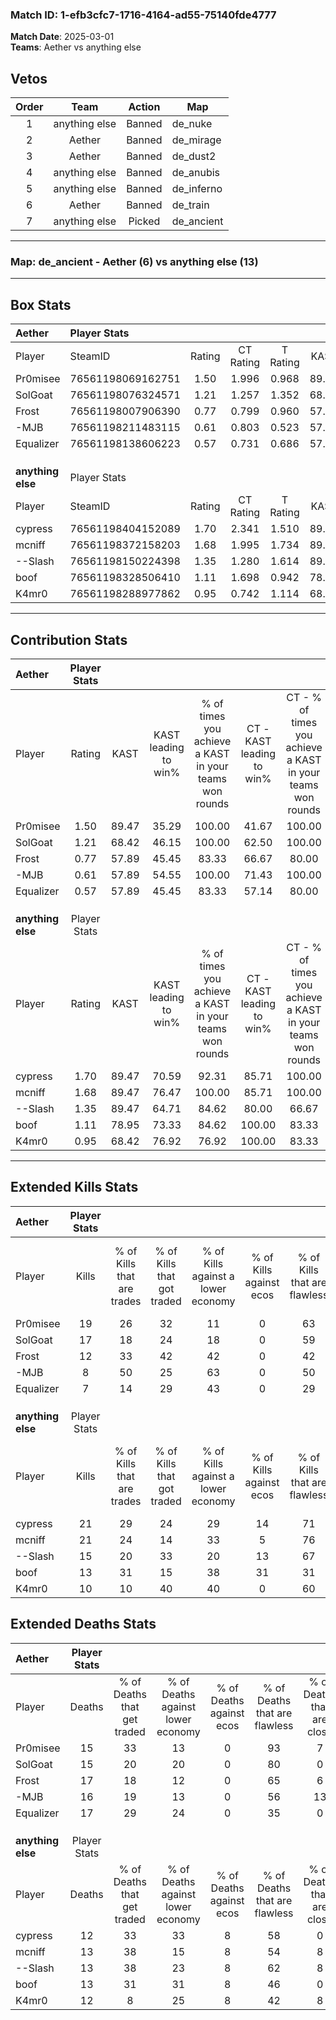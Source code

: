 ### Match ID: 1-efb3cfc7-1716-4164-ad55-75140fde4777  
**Match Date**: 2025-03-01  
**Teams**: Aether vs anything else  

## Vetos  

| Order | Team | Action | Map |
| :---: | :--: | :----: | --- |
| 1 | anything else | Banned | de_nuke |
| 2 | Aether | Banned | de_mirage |
| 3 | Aether | Banned | de_dust2 |
| 4 | anything else | Banned | de_anubis |
| 5 | anything else | Banned | de_inferno |
| 6 | Aether | Banned | de_train |
| 7 | anything else | Picked | de_ancient |

---  

### **Map**: de_ancient - Aether (6) vs anything else (13)  
---  

## Box Stats  

| **Aether**        | Player Stats      |        |           |          |       |       |       |         |        |      |     |
| :- | :- | :-: | :-: | :-: | :-: | :-: | :-: | :-: | :-: | :-: | :-: |
| Player            | SteamID           | Rating | CT Rating | T Rating | KAST  |  ADR  | Kills | Assists | Deaths | K/D  | HS% |
| Pr0misee          | 76561198069162751 |  1.50  |   1.996   |  0.968   | 89.47 | 100.6 |  19   |    4    |   15   | 1.27 | 26  |
| SolGoat           | 76561198076324571 |  1.21  |   1.257   |  1.352   | 68.42 | 88.0  |  17   |    2    |   15   | 1.13 | 70  |
| Frost             | 76561198007906390 |  0.77  |   0.799   |  0.960   | 57.89 | 64.0  |  12   |    3    |   17   | 0.71 | 50  |
| -MJB              | 76561198211483115 |  0.61  |   0.803   |  0.523   | 57.89 | 57.8  |   8   |    5    |   16   | 0.50 | 50  |
| Equalizer         | 76561198138606223 |  0.57  |   0.731   |  0.686   | 57.89 | 66.2  |   7   |    7    |   17   | 0.41 | 71  |
|                   |                   |        |           |          |       |       |       |         |        |      |     |
|                   |                   |        |           |          |       |       |       |         |        |      |     |
|                   |                   |        |           |          |       |       |       |         |        |      |     |
| **anything else** | Player Stats      |        |           |          |       |       |       |         |        |      |     |
| Player            | SteamID           | Rating | CT Rating | T Rating | KAST  |  ADR  | Kills | Assists | Deaths | K/D  | HS% |
| cypress           | 76561198404152089 |  1.70  |   2.341   |  1.510   | 89.47 | 106.0 |  21   |    6    |   12   | 1.75 | 52  |
| mcniff            | 76561198372158203 |  1.68  |   1.995   |  1.734   | 89.47 | 105.2 |  21   |    8    |   13   | 1.62 | 47  |
| --Slash           | 76561198150224398 |  1.35  |   1.280   |  1.614   | 89.47 | 89.5  |  15   |    6    |   13   | 1.15 | 40  |
| boof              | 76561198328506410 |  1.11  |   1.698   |  0.942   | 78.95 | 69.7  |  13   |    4    |   13   | 1.00 | 53  |
| K4mr0             | 76561198288977862 |  0.95  |   0.742   |  1.114   | 68.42 | 70.7  |  10   |    8    |   12   | 0.83 | 30  |
---  

## Contribution Stats  

| **Aether**        | Player Stats |       |                      |                                                        |                           |                                                             |                          |                                                            |
| :- | :-: | :-: | :-: | :-: | :-: | :-: | :-: | :-: |
| Player            |    Rating    | KAST  | KAST leading to win% | % of times you achieve a KAST in your teams won rounds | CT - KAST leading to win% | CT - % of times you achieve a KAST in your teams won rounds | T - KAST leading to win% | T - % of times you achieve a KAST in your teams won rounds |
| Pr0misee          |     1.50     | 89.47 |        35.29         |                         100.00                         |           41.67           |                           100.00                            |          20.00           |                           100.00                           |
| SolGoat           |     1.21     | 68.42 |        46.15         |                         100.00                         |           62.50           |                           100.00                            |          20.00           |                           100.00                           |
| Frost             |     0.77     | 57.89 |        45.45         |                         83.33                          |           66.67           |                            80.00                            |          20.00           |                           100.00                           |
| -MJB              |     0.61     | 57.89 |        54.55         |                         100.00                         |           71.43           |                           100.00                            |          25.00           |                           100.00                           |
| Equalizer         |     0.57     | 57.89 |        45.45         |                         83.33                          |           57.14           |                            80.00                            |          25.00           |                           100.00                           |
|                   |              |       |                      |                                                        |                           |                                                             |                          |                                                            |
|                   |              |       |                      |                                                        |                           |                                                             |                          |                                                            |
|                   |              |       |                      |                                                        |                           |                                                             |                          |                                                            |
| **anything else** | Player Stats |       |                      |                                                        |                           |                                                             |                          |                                                            |
| Player            |    Rating    | KAST  | KAST leading to win% | % of times you achieve a KAST in your teams won rounds | CT - KAST leading to win% | CT - % of times you achieve a KAST in your teams won rounds | T - KAST leading to win% | T - % of times you achieve a KAST in your teams won rounds |
| cypress           |     1.70     | 89.47 |        70.59         |                         92.31                          |           85.71           |                           100.00                            |          60.00           |                           85.71                            |
| mcniff            |     1.68     | 89.47 |        76.47         |                         100.00                         |           85.71           |                           100.00                            |          70.00           |                           100.00                           |
| --Slash           |     1.35     | 89.47 |        64.71         |                         84.62                          |           80.00           |                            66.67                            |          58.33           |                           100.00                           |
| boof              |     1.11     | 78.95 |        73.33         |                         84.62                          |          100.00           |                            83.33                            |          60.00           |                           85.71                            |
| K4mr0             |     0.95     | 68.42 |        76.92         |                         76.92                          |          100.00           |                            83.33                            |          62.50           |                           71.43                            |
---  

## Extended Kills Stats  

| **Aether**        | Player Stats |                            |                            |                                    |                         |                              |                                 |                                       |                    |           |
| :- | :-: | :-: | :-: | :-: | :-: | :-: | :-: | :-: | :-: | :-: |
| Player            |    Kills     | % of Kills that are trades | % of Kills that got traded | % of Kills against a lower economy | % of Kills against ecos | % of Kills that are flawless | % of Kills that are close duels | % of Kills that are assisted by flash | Pistol Round Kills | AWP Kills |
| Pr0misee          |      19      |             26             |             32             |                 11                 |            0            |              63              |                5                |                   5                   |         1          |     2     |
| SolGoat           |      17      |             18             |             24             |                 18                 |            0            |              59              |                0                |                   0                   |         2          |     0     |
| Frost             |      12      |             33             |             42             |                 42                 |            0            |              42              |               17                |                   0                   |         1          |     0     |
| -MJB              |      8       |             50             |             25             |                 63                 |            0            |              50              |                0                |                   0                   |         2          |     0     |
| Equalizer         |      7       |             14             |             29             |                 43                 |            0            |              29              |                0                |                   0                   |         0          |     0     |
|                   |              |                            |                            |                                    |                         |                              |                                 |                                       |                    |           |
|                   |              |                            |                            |                                    |                         |                              |                                 |                                       |                    |           |
|                   |              |                            |                            |                                    |                         |                              |                                 |                                       |                    |           |
| **anything else** | Player Stats |                            |                            |                                    |                         |                              |                                 |                                       |                    |           |
| Player            |    Kills     | % of Kills that are trades | % of Kills that got traded | % of Kills against a lower economy | % of Kills against ecos | % of Kills that are flawless | % of Kills that are close duels | % of Kills that are assisted by flash | Pistol Round Kills | AWP Kills |
| cypress           |      21      |             29             |             24             |                 29                 |           14            |              71              |               10                |                   0                   |         2          |     0     |
| mcniff            |      21      |             24             |             14             |                 33                 |            5            |              76              |                0                |                   5                   |         2          |     3     |
| --Slash           |      15      |             20             |             33             |                 20                 |           13            |              67              |                0                |                   0                   |         4          |     0     |
| boof              |      13      |             31             |             15             |                 38                 |           31            |              31              |                8                |                  15                   |         1          |     0     |
| K4mr0             |      10      |             10             |             40             |                 40                 |            0            |              60              |               10                |                   0                   |         0          |     4     |
## Extended Deaths Stats  

| **Aether**        | Player Stats |                             |                                   |                          |                               |                            |                           |               |
| :- | :-: | :-: | :-: | :-: | :-: | :-: | :-: | :-: |
| Player            |    Deaths    | % of Deaths that get traded | % of Deaths against lower economy | % of Deaths against ecos | % of Deaths that are flawless | % of Deaths that are close | % of Deaths while blinded | Deaths to AWP |
| Pr0misee          |      15      |             33              |                13                 |            0             |              93               |             7              |             0             |       3       |
| SolGoat           |      15      |             20              |                20                 |            0             |              80               |             0              |             7             |       1       |
| Frost             |      17      |             18              |                12                 |            0             |              65               |             6              |             0             |       1       |
| -MJB              |      16      |             19              |                13                 |            0             |              56               |             13             |             6             |       0       |
| Equalizer         |      17      |             29              |                24                 |            0             |              35               |             0              |             6             |       2       |
|                   |              |                             |                                   |                          |                               |                            |                           |               |
|                   |              |                             |                                   |                          |                               |                            |                           |               |
|                   |              |                             |                                   |                          |                               |                            |                           |               |
| **anything else** | Player Stats |                             |                                   |                          |                               |                            |                           |               |
| Player            |    Deaths    | % of Deaths that get traded | % of Deaths against lower economy | % of Deaths against ecos | % of Deaths that are flawless | % of Deaths that are close | % of Deaths while blinded | Deaths to AWP |
| cypress           |      12      |             33              |                33                 |            8             |              58               |             0              |             0             |       1       |
| mcniff            |      13      |             38              |                15                 |            8             |              54               |             8              |             0             |       0       |
| --Slash           |      13      |             38              |                23                 |            8             |              62               |             8              |             8             |       0       |
| boof              |      13      |             31              |                31                 |            8             |              46               |             0              |             0             |       1       |
| K4mr0             |      12      |              8              |                25                 |            8             |              42               |             8              |             0             |       0       |
